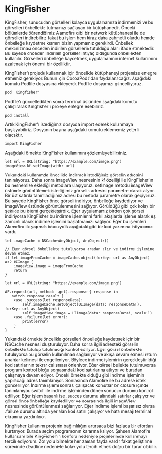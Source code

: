 # KingFisher

KingFisher, sunucudan görselleri kolayca uygulamamıza indirmemizi ve bu görselleri önbellekte tutmamızı sağlayan bir kütüphanedir. Önceki bölümlerde öğrendiğimiz Alamofire gibi bir network kütüphanesi ile de görselleri indirebiliriz fakat bu işlem hem biraz daha zahmetli olurdu hemde önbelleğe kaydetme kısmını bizim yapmamız gerekirdi. Önbellek mekanizması önceden indirilen görsellerin tutulduğu alanı ifade etmektedir. Bu sayede önceden indirilen görseller ihtiyaç olduğunda önbellekten kullanılır. Görselleri önbelleğe kaydetmek, uygulamanının internet kullanımını azaltmak için önemli bir özelliktir.

KingFisher'ı projede kullanmak için öncelikle kütüphaneyi projemize entegre etmemiz gerekiyor. Bunun için CocoaPods'dan faydalanacağız. Aşağıdaki komutu Podfile dosyasına ekleyerek Podfile dosyamızı güncelliyoruz.

```
pod 'Kingfisher'
```

Podfile'ı güncelledikten sonra terminal üstünden aşağıdaki komutu çalıştırarak Kingfisher'ı projeye entegre edebiliriz.

```
pod install
```

Artık KingFisher'ı istediğimiz dosyada import ederek kullanmaya başlayabiliriz. Dosyanın başına aşağıdaki komutu eklememiz yeterli olacaktır.

```
import KingFisher
```

Aşağıdaki örnekte KingFisher kullanımını gözlemleyebilirsiniz.

```
let url = URL(string: "https://example.com/image.png")
imageView.kf.setImage(with: url)
``` 

Yukarıdaki kullanımda öncelikle indirmek istediğimiz görselin adresini tanımlıyoruz. Daha sonra imageView nesnesinin kf özelliği ile KingFisher'ın bu nesnemize eklediği metodlara ulaşıyoruz. setImage metodu imageView üstünde görüntülemek istediğimiz görselin adresini parametre olarak alıyor. Bir üst satırda tanımladığımız adresi bu metoda parametre olarak geçiyoruz. Bu sayede KingFisher önce görseli indiriyor, önbelleğe kaydediyor ve imageView üstünde görüntülenmesini sağlıyor. Görüldüğü gibi çok kolay bir şekilde bu işlemi gerçekleştirdik. Eğer uygulamamız birden çok görsel indiriyorsa KingFisher bu indirme işlemlerini farklı akışlarda işleme alarak eş zamanlı olarak indirme işlemini başlatmamızı sağlıyor. Eğer bu işlemleri Alamofire ile yapmak isteseydik aşağıdaki gibi bir kod yazımına ihtiyacımız vardı.

```
let imageCache = NSCache<AnyObject, AnyObject>()

// Eğer görsel önbellekte tutuluyorsa oradan alır ve indirme işlemine devam etmez.
if let imageFromCache = imageCache.object(forKey: url as AnyObject) as? UIImage {
    imageView.image = imageFromCache
    return
}

let url = URL(string: "https://example.com/image.png")

AF.request(url, method: .get).response { response in
   switch response.result {
    case .success(let responseData):
        self.imageCache.setObject(UIImage(data: responseData!), forKey: url as AnyObject)
        self.imageView.image = UIImage(data: responseData!, scale:1)
    case .failure(let error):
        print(error)
    }
}
```

Yukarıdaki örnekte öncelikle görselleri önbelleğe kaydetmek için bir NSCache nesnesi oluşturuluyor. Daha sonra ilgili adresteki görselin önbellekte tutulup tutulmadığı kontrol ediliyor. Eğer görsel önbellekte tutuluyorsa bu görselin kullanılması sağlanıyor ve akışa devam etmesi return anahtar kelimesi ile engelleniyor. Böylece indirme işleminin gerçekleştirildiği kod satırlarının tekrar çalışması önleniyor. Eğer görsel bellekte tutulmuyorsa program kontrol bloğu sonrasındaki kod satırlarına atlıyor ve buradan çalışmaya devam ediyor. Önceki örnekte olduğu gibi indirme işleminin yapılacağı adres tanımlanıyor. Sonrasında Alamofire ile bu adrese istek gönderiliyor. İndirme işlemi sonrası çalışacak komutlar bir closure içinde tanımlanıyor. switch ile indirme işleminden dönen sonucun durumu kontrol ediliyor. Eğer işlem başarılı ise .succes durumu altındaki satırlar çalışıyor ve görsel önce önbelleğe kaydediliyor ve sonrasında ilgili imageView nesnesinde görüntülenmesi sağlanıyor. Eğer indirme işlemi başarısız olursa .failure durumu altında yer alan kod satırı çalışıyor ve hata mesajı terminal ekranına yazdırılıyor.

KingFisher kullanımı projenin bağımlılığını artırsada bizi fazlaca bir efordan kurtarıyor. Burada seçim programcının kararına kalıyor. Şahsen Alamofire kullansam bile KingFisher'ın konforu nedeniyle projelerimde kullanmayı tercih ediyorum. Zor yolu bilmekte her zaman fayda vardır fakat geliştirme sürecinde deadline nedeniyle kolay yolu tercih etmek doğru bir karar olabilir.
